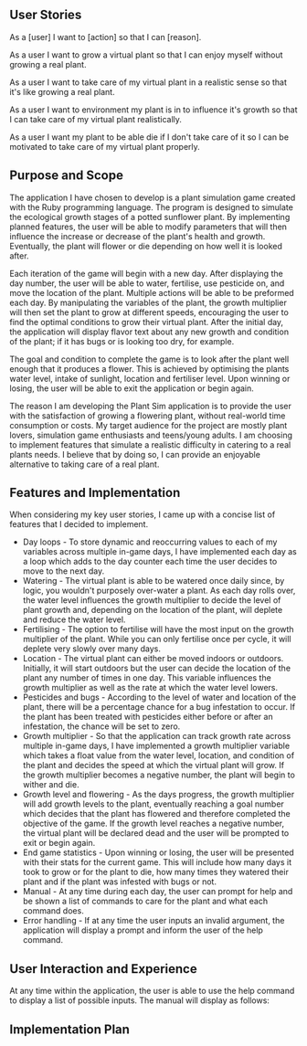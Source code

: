 ## User Stories
As a [user] I want to [action] so that I can [reason].

As a user I want to grow a virtual plant so that I can enjoy myself without growing a real plant.

As a user I want to take care of my virtual plant in a realistic sense so that it's like growing a real plant. 

As a user I want to environment my plant is in to influence it's growth so that I can take care of my virtual plant realistically.

As a user I want my plant to be able die if I don't take care of it so I can be motivated to take care of my virtual plant properly.

## Purpose and Scope
The application I have chosen to develop is a plant simulation game created with the Ruby programming language. The program is designed to simulate the ecological growth stages of a potted sunflower plant. By implementing planned features, the user will be able to modify parameters that will then influence the increase or decrease of the plant's health and growth. Eventually, the plant will flower or die depending on how  well it is looked after.
<p>
Each iteration of the game will begin with a new day. After displaying the day number, the user will be able to water, fertilise, use pesticide on, and move the location of the plant. Multiple actions will be able to be preformed each day. By manipulating the variables  of the plant, the growth multiplier will then set the plant to grow at different speeds, encouraging the user to find the optimal conditions to grow their virtual plant. After the initial day, the application will display flavor text about any new growth and condition of the plant; if it has bugs or is looking too dry, for example.
<p>
The goal and condition to complete the game is to look after the plant well enough that it produces a flower. This is achieved by optimising the plants water level, intake of sunlight, location and fertiliser level. Upon winning or losing, the user will be able to exit the application or begin again.
<p>
The reason I am developing the Plant Sim application is to provide the user with the satisfaction of growing a flowering plant, without real-world time consumption or costs. My target audience for the project are mostly plant lovers, simulation game enthusiasts and teens/young adults. I am choosing to implement features that simulate a realistic difficulty in catering to a real plants needs. I believe that by doing so, I can provide an enjoyable alternative to taking care of a real plant. 

## Features and Implementation
When considering my key user stories, I came up with a concise list of features that I decided to implement.
- Day loops - To store dynamic and reoccurring values to each of my variables across multiple in-game days, I have implemented each day as a loop which adds to the day counter each time the user decides to move to the next day.
- Watering - The virtual plant is able to be watered once daily since, by logic, you wouldn't purposely over-water a plant. As each day rolls over, the water level influences the growth multiplier to decide the level of plant growth and, depending on the location of the plant, will deplete and reduce the water level.
- Fertilising - The option to fertilise will have the most input on the growth multiplier of the plant. While you can only fertilise once per cycle, it will deplete very slowly over many days.
- Location - The virtual plant can either be moved indoors or outdoors. Initially, it will start outdoors but the user can decide the location of the plant any number of times in one day. This variable influences the growth multiplier as well as the rate at which the water level lowers.
- Pesticides and bugs - According to the level of water and location of the plant, there will be a percentage chance for a bug infestation to occur. If the plant has been treated with pesticides either before or after an infestation, the chance will be set to zero. 
- Growth multiplier - So that the application can track growth rate across multiple in-game days, I have implemented a growth multiplier variable which takes a float value from the water level, location, and condition of the plant and decides the speed at which the virtual plant will grow. If the growth multiplier becomes a negative number, the plant will begin to wither and die.
- Growth level and flowering - As the days progress, the growth multiplier will add growth levels to the plant, eventually reaching a goal number which decides that the plant has flowered and therefore completed the objective of the game. If the growth level reaches a negative number, the virtual plant will be declared dead and the user will be prompted to exit or begin again.
- End game statistics - Upon winning or losing, the user will be presented with their stats for the current game. This will include how many days it took to grow or for the plant to die, how many times they watered their plant and if the plant was infested with bugs or not. 
- Manual - At any time during each day, the user can prompt for help and be shown a list of commands to care for the plant and what each command does.
- Error handling - If at any time the user inputs an invalid argument, the application will display a prompt and inform the user of the help command. 

## User Interaction and Experience
At any time within the application, the user is able to use the help command to display a list of possible inputs. 
The manual will display as follows:

## Implementation Plan
 



